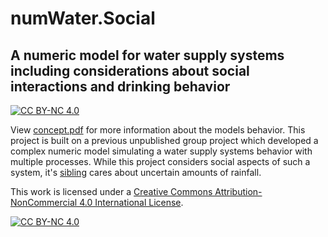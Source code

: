 # numWater.Social

## A numeric model for water supply systems including considerations about social interactions and drinking behavior

[![CC BY-NC 4.0][cc-by-nc-shield]][cc-by-nc]

View [concept.pdf](https://github.com/robertegel/numWater.Social/blob/master/concept.pdf) for more information about the models behavior.
This project is built on a previous unpublished group project which developed a complex numeric model simulating a water supply systems behavior with multiple processes.
While this project considers social aspects of such a system, it's [sibling](https://github.com/robertegel/numWater.Stochastic) cares about uncertain amounts of rainfall.

This work is licensed under a [Creative Commons Attribution-NonCommercial 4.0 International License][cc-by-nc].

[![CC BY-NC 4.0][cc-by-nc-image]][cc-by-nc]

[cc-by-nc]: http://creativecommons.org/licenses/by-nc/4.0/
[cc-by-nc-image]: https://licensebuttons.net/l/by-nc/4.0/88x31.png
[cc-by-nc-shield]: https://img.shields.io/badge/License-CC%20BY--NC%204.0-lightgrey.svg
